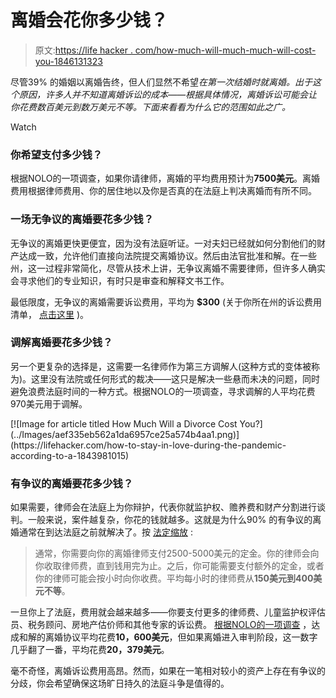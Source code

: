 # 离婚会花你多少钱？

> 原文:[https://life hacker . com/how-much-will-much-much-will-cost-you-1846131323](https://lifehacker.com/how-much-will-a-divorce-will-cost-you-1846131323)

尽管39% 的婚姻以离婚告终，但人们显然不希望*在第一次结婚时就离婚。出于这个原因，许多人并不知道离婚诉讼的成本——根据具体情况，离婚诉讼可能会让你花费数百美元到数万美元不等。下面来看看为什么它的范围如此之广。*

Watch

### 你希望支付多少钱？

根据NOLO的一项调查，如果你请律师，离婚的平均费用预计为**7500美元**。离婚费用根据律师费用、你的居住地以及你是否真的在法庭上判决离婚而有所不同。

### 一场无争议的离婚要花多少钱？

无争议的离婚更快更便宜，因为没有法庭听证。一对夫妇已经就如何分割他们的财产达成一致，允许他们直接向法院提交离婚协议。然后由法官批准和解。在一些州，这一过程非常简化，尽管从技术上讲，无争议离婚不需要律师，但许多人确实会寻求他们的专业知识，有时只是审查和解释文书工作。

最低限度，无争议的离婚需要诉讼费用，平均为 **$300** (关于你所在州的诉讼费用清单， [点击这里](https://www.findlaw.com/family/divorce/how-much-does-a-divorce-cost-by-state.html) )。

### 调解离婚要花多少钱？

另一个更复杂的选择是，这需要一名律师作为第三方调解人(这种方式的变体被称为)。这里没有法院或任何形式的裁决——这只是解决一些悬而未决的问题，同时避免浪费法庭时间的一种方式。根据NOLO的一项调查，寻求调解的人平均花费970美元用于调解。

<aside data-commerce-source="inset" class="sc-16a0mhj-2 gAjHzr">[![Image for article titled How Much Will a Divorce Cost You?](../Images/aef335eb562a1da6957ce25a574b4aa1.png)](https://lifehacker.com/how-to-stay-in-love-during-the-pandemic-according-to-a-1843981015)</aside>

### 有争议的离婚要花多少钱？

如果需要，律师会在法庭上为你辩护，代表你就监护权、赡养费和财产分割进行谈判。一般来说，案件越复杂，你花的钱就越多。这就是为什么90% 的有争议的离婚通常在到达法庭之前就解决了。按 [法定缩放](https://info.legalzoom.com/article/average-cost-uncontested-divorce) :

> 通常，你需要向你的离婚律师支付2500-5000美元的定金。你的律师会向你收取律师费，直到钱用完为止。之后，你可能需要支付额外的定金，或者你的律师可能会按小时向你收费。平均每小时的律师费从**150美元到400美元不等**。

一旦你上了法庭，费用就会越来越多——你要支付更多的律师费、儿童监护权评估员、税务顾问、房地产估价师和其他专家的诉讼费。 [根据NOLO的一项调查](https://www.nolo.com/legal-encyclopedia/ctp/cost-of-divorce.html) ，达成和解的离婚协议平均花费**10，600美元**，但如果离婚进入审判阶段，这一数字几乎翻了一番，平均花费**20，379美元**。

毫不奇怪，离婚诉讼费用高昂。然而，如果在一笔相对较小的资产上存在有争议的分歧，你会希望确保这场旷日持久的法庭斗争是值得的。